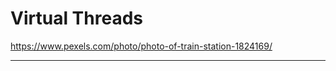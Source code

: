 <!-- .slide: data-background="img/background/current-station.jpg" data-background-color="black" data-background-opacity="0.7"-->

# Virtual Threads <!-- .element: class="stroke" -->

<https://www.pexels.com/photo/photo-of-train-station-1824169/> <!-- .element: class="attribution" -->

---
